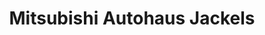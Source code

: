 ---
title: "Mitsubishi Autohaus Jackels"
url: /wegberg/mitsubishi-autohaus-jackels/
shop: Autohaus
---